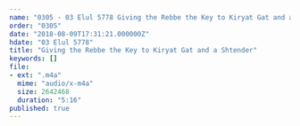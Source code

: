 ```yaml
---
name: "0305 - 03 Elul 5778 Giving the Rebbe the Key to Kiryat Gat and a Shtender"
order: "0305"
date: "2018-08-09T17:31:21.000000Z"
hdate: "03 Elul 5778"
title: "Giving the Rebbe the Key to Kiryat Gat and a Shtender"
keywords: []
file:
- ext: ".m4a"
  mime: "audio/x-m4a"
  size: 2642468
  duration: "5:16"
published: true
---
```

